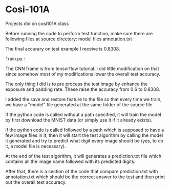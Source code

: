 # Cosi-101A

Projects did on cosi101A class

Before running the code to perform test function, make sure there are following files at source directory:
	model files
	annotation.txt

The final accurary on test example I receive is 0.8308.
	
Train.py :

The CNN frame is from tensorflow tutorial. I did little modification on that since somehow most of my modifications lower the overall test accuracy.

The only thing I did is to pre process the test image by enhance the exposure and padding rate. These raise the accuracy from 0.6 to 0.8308.

I added the save and restore feature to the file so that every time we train, we have a "model" file generated at the same folder of the source file.

If the python code is called without a path specified, it will train the model by first download the MNIST data (or simply use it if it already exists).

if the python code is called followed by a path which is supposed to have a few image files in it, then it will start the test algorithm by calling the model it generated and try to predict what digit every image should be (yes, to do it, a model file is necessary).

At the end of the test algorithm, it will generates a prediction.txt file which contains all the image name followed with its predicted digits.

After that, there is a section of the code that compare prediction.txt with annotation.txt which should be the correct answer to the test and then print out the overall test accuracy.
